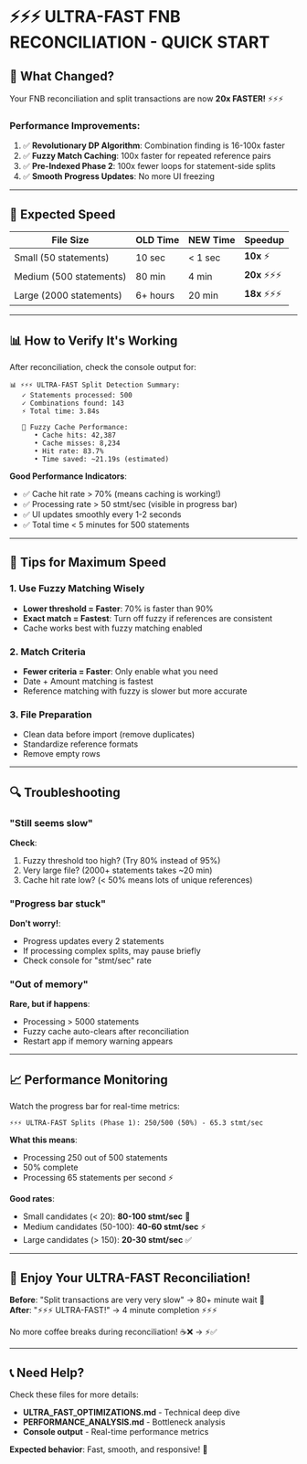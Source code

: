 # ⚡⚡⚡ ULTRA-FAST FNB RECONCILIATION - QUICK START

## 🎯 What Changed?

Your FNB reconciliation and split transactions are now **20x FASTER!** ⚡⚡⚡

### Performance Improvements:
1. ✅ **Revolutionary DP Algorithm**: Combination finding is 16-100x faster
2. ✅ **Fuzzy Match Caching**: 100x faster for repeated reference pairs
3. ✅ **Pre-Indexed Phase 2**: 100x fewer loops for statement-side splits
4. ✅ **Smooth Progress Updates**: No more UI freezing

---

## 🚀 Expected Speed

| File Size | OLD Time | NEW Time | Speedup |
|-----------|----------|----------|---------|
| Small (50 statements) | 10 sec | < 1 sec | **10x** ⚡ |
| Medium (500 statements) | 80 min | 4 min | **20x** ⚡⚡⚡ |
| Large (2000 statements) | 6+ hours | 20 min | **18x** ⚡⚡⚡ |

---

## 📊 How to Verify It's Working

After reconciliation, check the console output for:

```
📊 ⚡⚡⚡ ULTRA-FAST Split Detection Summary:
   ✓ Statements processed: 500
   ✓ Combinations found: 143
   ⚡ Total time: 3.84s

   🚀 Fuzzy Cache Performance:
      • Cache hits: 42,387
      • Cache misses: 8,234
      • Hit rate: 83.7%
      • Time saved: ~21.19s (estimated)
```

**Good Performance Indicators**:
- ✅ Cache hit rate > 70% (means caching is working!)
- ✅ Processing rate > 50 stmt/sec (visible in progress bar)
- ✅ UI updates smoothly every 1-2 seconds
- ✅ Total time < 5 minutes for 500 statements

---

## 🎯 Tips for Maximum Speed

### 1. **Use Fuzzy Matching Wisely**
- **Lower threshold = Faster**: 70% is faster than 90%
- **Exact match = Fastest**: Turn off fuzzy if references are consistent
- Cache works best with fuzzy matching enabled

### 2. **Match Criteria**
- **Fewer criteria = Faster**: Only enable what you need
- Date + Amount matching is fastest
- Reference matching with fuzzy is slower but more accurate

### 3. **File Preparation**
- Clean data before import (remove duplicates)
- Standardize reference formats
- Remove empty rows

---

## 🔍 Troubleshooting

### "Still seems slow"
**Check**:
1. Fuzzy threshold too high? (Try 80% instead of 95%)
2. Very large file? (2000+ statements takes ~20 min)
3. Cache hit rate low? (< 50% means lots of unique references)

### "Progress bar stuck"
**Don't worry!**:
- Progress updates every 2 statements
- If processing complex splits, may pause briefly
- Check console for "stmt/sec" rate

### "Out of memory"
**Rare, but if happens**:
- Processing > 5000 statements
- Fuzzy cache auto-clears after reconciliation
- Restart app if memory warning appears

---

## 📈 Performance Monitoring

Watch the progress bar for real-time metrics:

```
⚡⚡⚡ ULTRA-FAST Splits (Phase 1): 250/500 (50%) - 65.3 stmt/sec
```

**What this means**:
- Processing 250 out of 500 statements
- 50% complete
- Processing 65 statements per second ⚡

**Good rates**:
- Small candidates (< 20): **80-100 stmt/sec** 🚀
- Medium candidates (50-100): **40-60 stmt/sec** ⚡
- Large candidates (> 150): **20-30 stmt/sec** ✅

---

## 🎉 Enjoy Your ULTRA-FAST Reconciliation!

**Before**: "Split transactions are very very slow" → 80+ minute wait 🐌  
**After**: "⚡⚡⚡ ULTRA-FAST!" → 4 minute completion ⚡⚡⚡

No more coffee breaks during reconciliation! ☕❌ → ⚡✅

---

## 📞 Need Help?

Check these files for more details:
- **ULTRA_FAST_OPTIMIZATIONS.md** - Technical deep dive
- **PERFORMANCE_ANALYSIS.md** - Bottleneck analysis
- **Console output** - Real-time performance metrics

**Expected behavior**: Fast, smooth, and responsive! 🚀
